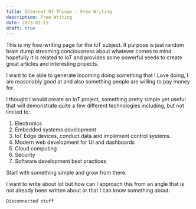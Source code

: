 ```yaml
---
title: Internet Of Things - Free Writing
description: Free Writing
date: 2023-01-13
draft: true
---
```


This is my free-writing page for the IoT subject. It purpose is just
random brain dump streaming conciousness about whatever comes to mind
hopefully it is related to IoT and provides some powerful seeds to
create great articles and interesting projects.

I want to be able to generate incoming doing something that I Love
doing, I am reasonably good at and also something people are willing
to pay money for. 

I thought I would create an IoT project, something pretty simple yet
useful that will demonstrate quite a few different technologies
including, but not limited to:

1. Electronics
2. Embedded systems development
3. IoT Edge devices, conduct data and implement control systems.
4. Modern web development for UI and dashboards
5. Cloud computing
6. Security
7. Software development best practices

Start with something simple and grow from there.

I want to write about Iot but how can I approach this from an angle
that is not already been written about or that I can know something
about. 

    Disconnected stuff
